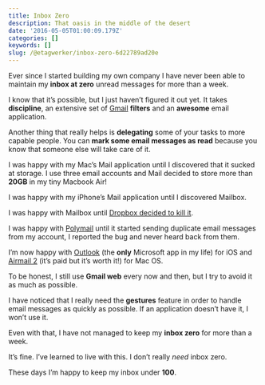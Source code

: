 ```yaml
---
title: Inbox Zero
description: That oasis in the middle of the desert
date: '2016-05-05T01:00:09.179Z'
categories: []
keywords: []
slug: /@etagwerker/inbox-zero-6d22789ad20e
---
```


Ever since I started building my own company I have never been able to maintain my **inbox at zero** unread messages for more than a week.

I know that it’s possible, but I just haven’t figured it out yet. It takes **discipline**, an extensive set of [Gmail](https://gmail.com/) **filters** and an **awesome** email application.

Another thing that really helps is **delegating** some of your tasks to more capable people. You can **mark some email messages as read** because you know that someone else will take care of it.

I was happy with my Mac’s Mail application until I discovered that it sucked at storage. I use three email accounts and Mail decided to store more than **20GB** in my tiny Macbook Air!

I was happy with my iPhone’s Mail application until I discovered Mailbox.

I was happy with Mailbox until [Dropbox decided to kill it](https://www.mailboxapp.com/).

I was happy with [Polymail](https://polymail.io/) until it started sending duplicate email messages from my account, I reported the bug and never heard back from them.

I’m now happy with [Outlook](https://itunes.apple.com/us/app/microsoft-outlook-email-calendar/id951937596?mt=8) (the **only** Microsoft app in my life) for iOS and [Airmail 2](http://airmailapp.com/) (it’s paid but it’s worth it!) for Mac OS.

To be honest, I still use **Gmail web** every now and then, but I try to avoid it as much as possible.

I have noticed that I really need the **gestures** feature in order to handle email messages as quickly as possible. If an application doesn’t have it, I won’t use it.

Even with that, I have not managed to keep my **inbox zero** for more than a week.

It’s fine. I’ve learned to live with this. I don’t really _need_ inbox zero.

These days I’m happy to keep my inbox under **100**.